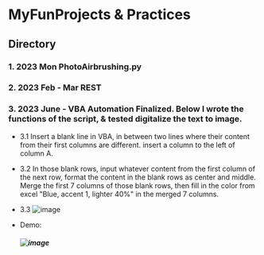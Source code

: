 # MyFunProjects & Practices
## Directory
### 1. 2023 Mon PhotoAirbrushing.py
### 2. 2023 Feb - Mar REST
### 3. 2023 June - VBA Automation Finalized. Below I wrote the functions of the script, & tested digitalize the text to image. 
* 3.1 Insert a blank line in VBA, in between two lines where their content from their first columns are different. insert a column to the left of column A.  

* 3.2 In those blank rows, input whatever content from the first column of the next row, format the content in the blank rows as center and middle. Merge the first 7 columns of those blank rows, then fill in the color from excel "Blue, accent 1, lighter 40%" in the merged 7 columns.

* 3.3 ![image](https://github.com/Serena-Tang/MyFunPractices-and-Projects/assets/83049700/dbea7bc9-62f6-4218-bb25-0e589319c6a5)
  
* Demo:
  ##### ![image](https://github.com/Serena-Tang/MyFunPractices-and-Projects/blob/main/VBA%202023Dec05%20BB%20automation.gif)

